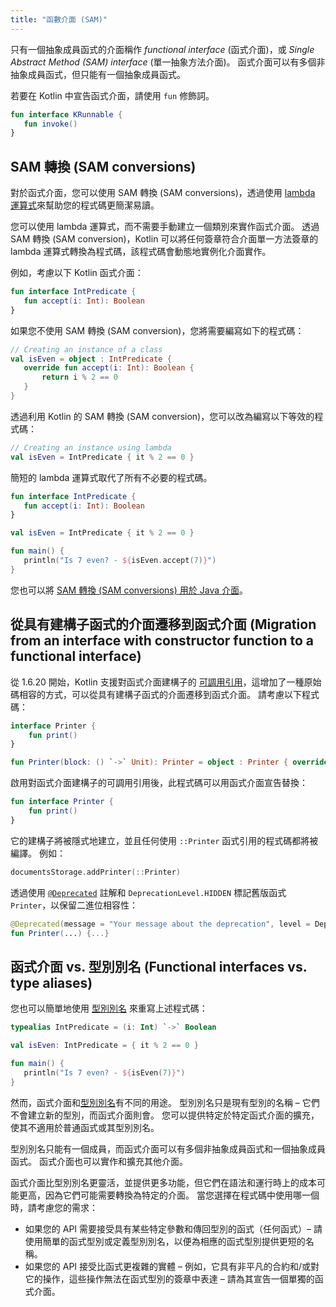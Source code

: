 ```yaml
---
title: "函數介面 (SAM)"
---
```

只有一個抽象成員函式的介面稱作 _functional interface_ (函式介面)，或 _Single Abstract Method (SAM) interface_ (單一抽象方法介面)。 函式介面可以有多個非抽象成員函式，但只能有一個抽象成員函式。

若要在 Kotlin 中宣告函式介面，請使用 `fun` 修飾詞。

```kotlin
fun interface KRunnable {
   fun invoke()
}
```

## SAM 轉換 (SAM conversions)

對於函式介面，您可以使用 SAM 轉換 (SAM conversions)，透過使用 [lambda 運算式](lambdas#lambda-expressions-and-anonymous-functions)來幫助您的程式碼更簡潔易讀。

您可以使用 lambda 運算式，而不需要手動建立一個類別來實作函式介面。 透過 SAM 轉換 (SAM conversion)，Kotlin 可以將任何簽章符合介面單一方法簽章的 lambda 運算式轉換為程式碼，該程式碼會動態地實例化介面實作。

例如，考慮以下 Kotlin 函式介面：

```kotlin
fun interface IntPredicate {
   fun accept(i: Int): Boolean
}
```

如果您不使用 SAM 轉換 (SAM conversion)，您將需要編寫如下的程式碼：

```kotlin
// Creating an instance of a class
val isEven = object : IntPredicate {
   override fun accept(i: Int): Boolean {
       return i % 2 == 0
   }
}
```

透過利用 Kotlin 的 SAM 轉換 (SAM conversion)，您可以改為編寫以下等效的程式碼：

```kotlin
// Creating an instance using lambda
val isEven = IntPredicate { it % 2 == 0 }
```

簡短的 lambda 運算式取代了所有不必要的程式碼。

```kotlin
fun interface IntPredicate {
   fun accept(i: Int): Boolean
}

val isEven = IntPredicate { it % 2 == 0 }

fun main() {
   println("Is 7 even? - ${isEven.accept(7)}")
}
```

您也可以將 [SAM 轉換 (SAM conversions) 用於 Java 介面](java-interop#sam-conversions)。

## 從具有建構子函式的介面遷移到函式介面 (Migration from an interface with constructor function to a functional interface)

從 1.6.20 開始，Kotlin 支援對函式介面建構子的 [可調用引用](reflection#callable-references)，這增加了一種原始碼相容的方式，可以從具有建構子函式的介面遷移到函式介面。
請考慮以下程式碼：

```kotlin
interface Printer { 
    fun print() 
}

fun Printer(block: () `->` Unit): Printer = object : Printer { override fun print() = block() }
```

啟用對函式介面建構子的可調用引用後，此程式碼可以用函式介面宣告替換：

```kotlin
fun interface Printer { 
    fun print()
}
```

它的建構子將被隱式地建立，並且任何使用 `::Printer` 函式引用的程式碼都將被編譯。 例如：

```kotlin
documentsStorage.addPrinter(::Printer)
```

透過使用 [`@Deprecated`](https://kotlinlang.org/api/latest/jvm/stdlib/kotlin/-deprecated/)
註解和 `DeprecationLevel.HIDDEN` 標記舊版函式 `Printer`，以保留二進位相容性：

```kotlin
@Deprecated(message = "Your message about the deprecation", level = DeprecationLevel.HIDDEN)
fun Printer(...) {...}
```

## 函式介面 vs. 型別別名 (Functional interfaces vs. type aliases)

您也可以簡單地使用 [型別別名](type-aliases) 來重寫上述程式碼：

```kotlin
typealias IntPredicate = (i: Int) `->` Boolean

val isEven: IntPredicate = { it % 2 == 0 }

fun main() {
   println("Is 7 even? - ${isEven(7)}")
}
```

然而，函式介面和[型別別名](type-aliases)有不同的用途。
型別別名只是現有型別的名稱 – 它們不會建立新的型別，而函式介面則會。
您可以提供特定於特定函式介面的擴充，使其不適用於普通函式或其型別別名。

型別別名只能有一個成員，而函式介面可以有多個非抽象成員函式和一個抽象成員函式。
函式介面也可以實作和擴充其他介面。

函式介面比型別別名更靈活，並提供更多功能，但它們在語法和運行時上的成本可能更高，因為它們可能需要轉換為特定的介面。
當您選擇在程式碼中使用哪一個時，請考慮您的需求：
* 如果您的 API 需要接受具有某些特定參數和傳回型別的函式（任何函式）– 請使用簡單的函式型別或定義型別別名，以便為相應的函式型別提供更短的名稱。
* 如果您的 API 接受比函式更複雜的實體 – 例如，它具有非平凡的合約和/或對它的操作，這些操作無法在函式型別的簽章中表達 – 請為其宣告一個單獨的函式介面。